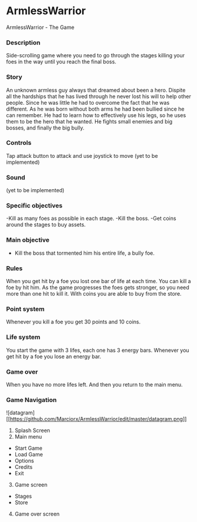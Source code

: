 # ArmlessWarrior
ArmlessWarrior - The Game

### Description
Side-scrolling game where you need to go through the stages killing your foes in the way until you reach the final boss.

### Story
An unknown armless guy always that dreamed about been a hero. Dispite all the hardships that he has lived through he never lost his will to help other people. Since he was little he had to overcome the fact that he was different. As he was born without both arms he had been bullied since he can remember. He had to learn how to effectively use his legs, so he uses them to be the hero that he wanted. He fights small enemies and big bosses, and finally the big bully.

### Controls
Tap attack button to attack and use joystick to move (yet to be implemented)

### Sound
(yet to be implemented)

### Specific objectives
-Kill as many foes as possible in each stage.
-Kill the boss.
-Get coins around the stages to buy assets.

### Main objective
- Kill the boss that tormented him his entire life, a bully foe.

### Rules
When you get hit by a foe you lost one bar of life at each time.
You can kill a foe by hit him. As the game progresses the foes gets stronger, so you need more than one hit to kill it.
With coins you are able to buy from the store.

### Point system
Whenever you kill a foe you get 30 points and 10 coins.

### Life system
You start the game with 3 lifes, each one has 3 energy bars. Whenever you get hit by a foe you lose an energy bar.

### Game over
When you have no more lifes left. And then you return to the main menu.

### Game Navigation
![datagram][[https://github.com/Marciorx/ArmlessWarrior/edit/master/datagram.png]]
1. Splash Screen
2. Main menu
- Start Game
- Load Game
- Options
- Credits
- Exit
3. Game screen
- Stages
- Store
4. Game over screen

